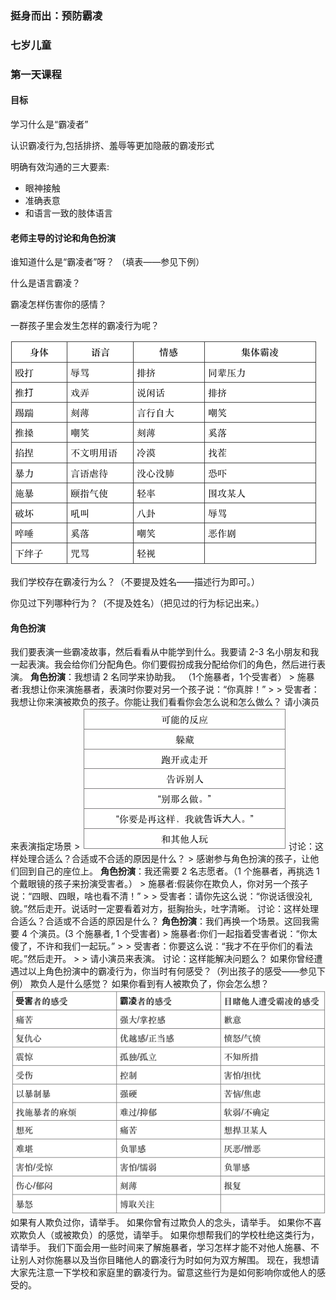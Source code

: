 ### 挺身而出：预防霸凌

### 七岁儿童

### 第一天课程

#### 目标

学习什么是“霸凌者”

认识霸凌行为,包括排挤、羞辱等更加隐蔽的霸凌形式

明确有效沟通的三大要素:

* 眼神接触
* 准确表意
* 和语言一致的肢体语言

#### 老师主导的讨论和角色扮演

谁知道什么是“霸凌者”呀？ （填表——参见下例）

什么是语言霸凌？

霸凌怎样伤害你的感情？

一群孩子里会发生怎样的霸凌行为呢？

![](/assets/QQ20160724-3.png)

我们学校存在霸凌行为么？（不要提及姓名——描述行为即可。） 

你见过下列哪种行为？（不提及姓名）（把见过的行为标记出来。）

#### 角色扮演 

我们要表演一些霸凌故事，然后看看从中能学到什么。我要请 2-3 名小朋友和我一起表演。我会给你们分配角色。你们要假扮成我分配给你们的角色，然后进行表演。 **角色扮演**：我想请 2 名同学来协助我。 （1个施暴者，1个受害者） &gt; 施暴者:我想让你来演施暴者，表演时你要对另一个孩子说：“你真胖！” &gt; &gt; 受害者：我想让你来演被欺负的孩子。你能让我们看看你会怎么说和怎么做么？ 请小演员来表演指定场景 &gt; ![](/assets/QQ20160724-1.png) 讨论：这样处理合适么？合适或不合适的原因是什么？ &gt; 感谢参与角色扮演的孩子，让他们回到自己的座位上。 **角色扮演**：我还需要 2 名志愿者。（1 个施暴者，再挑选 1 个戴眼镜的孩子来扮演受害者。） &gt; 施暴者:假装你在欺负人，你对另一个孩子说：“四眼、四眼，啥也看不清！” &gt; &gt; 受害者：请你先这么说：“你说话很没礼貌。”然后走开。说话时一定要看着对方，挺胸抬头，吐字清晰。 讨论：这样处理合适么？合适或不合适的原因是什么？ **角色扮演**：我们再换一个场景。这回我需要 4 个演员。\(3 个施暴者, 1 个受害者\) &gt; 施暴者:你们一起指着受害者说：“你太傻了，不许和我们一起玩。” &gt; &gt; 受害者：你要这么说：“我才不在乎你们的看法呢。”然后走开。 &gt; &gt; 请小演员来表演。 讨论：这样能解决问题么？ 如果你曾经遭遇过以上角色扮演中的霸凌行为，你当时有何感受？（列出孩子的感受——参见下例） 欺负人是什么感觉？ 如果你看到有人被欺负了，你会怎么想？ ![](/assets/QQ20160724-2.png) 如果有人欺负过你，请举手。 如果你曾有过欺负人的念头，请举手。 如果你不喜欢欺负人（或被欺负）的感觉，请举手。 如果你想帮我们的学校杜绝这类行为，请举手。 我们下面会用一些时间来了解施暴者，学习怎样才能不对他人施暴、不让别人对你施暴以及当你目睹他人的霸凌行为时如何为双方解围。 现在，我想请大家先注意一下学校和家庭里的霸凌行为。留意这些行为是如何影响你或他人的感受的。

